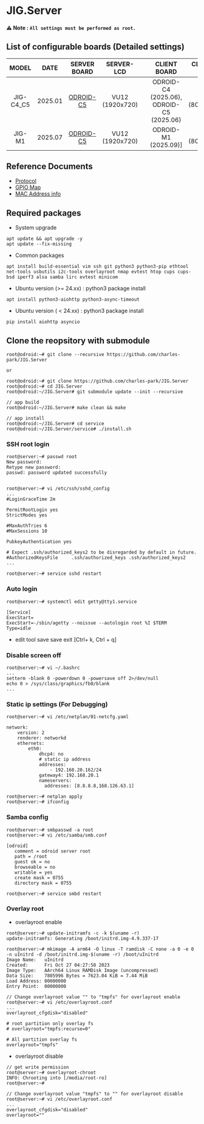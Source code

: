 # JIG.Server
#### ⚠️ **Note : `All settings must be performed as root.`**
## List of configurable boards (Detailed settings)
| MODEL     | DATE    | SERVER BOARD                         | SERVER-LCD      |   | CLIENT BOARD                              | CLIENT-LCD    | 
|:---------:|:-------:|:------------------------------------:|:---------------:|:-:|:-----------------------------------------:|:-------------:|
| JIG-C4_C5 | 2025.01 | [ODROID-C5](docs/server.c4_c5.md)    | VU12 (1920x720) |   | ODROID-C4 (2025.06), ODROID-C5 (2025.06)  | VU5 (800x480) |
| JIG-M1    | 2025.07 | [ODROID-C5](docs/server.m1.md)       | VU12 (1920x720) |   | ODROID-M1 (2025.09)]                      | VU5 (800x480) |

## Reference Documents
* [Protocol](https://docs.google.com/spreadsheets/d/1F-HGwMx3569bgrLBSw_cTt5DpECXvL3MvAWMEkRWaL4/edit?gid=0#gid=0)
* [GPIO Map](https://docs.google.com/spreadsheets/d/18cRWfgj9xmlr1JQb91fNN7SQxrBZxkHoxOEJN6Yy4SI/edit?gid=0#gid=0)
* [MAC Address info](https://docs.google.com/spreadsheets/d/1vIC5tHQ0rEVEjXHcP8fZPeVYMpLD3hWRf8UIYwtjrpw/edit?gid=0#gid=0)

## Required packages
  * System upgrade
```
apt update && apt upgrade -y
apt update --fix-missing
```
  * Common packages
```
apt install build-essential vim ssh git python3 python3-pip ethtool net-tools usbutils i2c-tools overlayroot nmap evtest htop cups cups-bsd iperf3 alsa samba lirc evtest minicom
```
  
  * Ubuntu version (>= 24.xx) : python3 package install
```
apt install python3-aiohttp python3-async-timeout
```

  * Ubuntu version ( < 24.xx) : python3 package install
```
pip install aiohttp asyncio
```

## Clone the reopsitory with submodule
```
root@odroid:~# git clone --recursive https://github.com/charles-park/JIG.Server

or

root@odroid:~# git clone https://github.com/charles-park/JIG.Server
root@odroid:~# cd JIG.Server
root@odroid:~/JIG.Server# git submodule update --init --recursive

// app build
root@odroid:~/JIG.Server# make clean && make

// app install
root@odroid:~/JIG.Server# cd service
root@odroid:~/JIG.Server/service# ./install.sh

```

### SSH root login
```
root@server:~# passwd root
New password: 
Retype new password: 
passwd: password updated successfully


root@server:~# vi /etc/ssh/sshd_config
...
#LoginGraceTime 2m

PermitRootLogin yes
StrictModes yes

#MaxAuthTries 6
#MaxSessions 10

PubkeyAuthentication yes

# Expect .ssh/authorized_keys2 to be disregarded by default in future.
#AuthorizedKeysFile     .ssh/authorized_keys .ssh/authorized_keys2
...

root@server:~# service sshd restart
```

### Auto login
```
root@server:~# systemctl edit getty@tty1.service
```
```
[Service]
ExecStart=
ExecStart=-/sbin/agetty --noissue --autologin root %I $TERM
Type=idle
```
* edit tool save
  save exit [Ctrl+ k, Ctrl + q]

### Disable screen off
```
root@server:~# vi ~/.bashrc
...
setterm -blank 0 -powerdown 0 -powersave off 2>/dev/null
echo 0 > /sys/class/graphics/fb0/blank
...
```

### Static ip settings (For Debugging)
```
root@server:~# vi /etc/netplan/01-netcfg.yaml
```
```
network:
    version: 2
    renderer: networkd
    ethernets:
        eth0:
            dhcp4: no
            # static ip address
            addresses:
                - 192.168.20.162/24
            gateway4: 192.168.20.1
            nameservers:
              addresses: [8.8.8.8,168.126.63.1]

```
```
root@server:~# netplan apply
root@server:~# ifconfig
```

### Samba config
```
root@server:~# smbpasswd -a root
root@server:~# vi /etc/samba/smb.conf
```
```
[odroid]
   comment = odroid server root
   path = /root
   guest ok = no
   browseable = no
   writable = yes
   create mask = 0755
   directory mask = 0755
```
```
root@server:~# service smbd restart
```

### Overlay root
* overlayroot enable
```
root@server:~# update-initramfs -c -k $(uname -r)
update-initramfs: Generating /boot/initrd.img-4.9.337-17

root@server:~# mkimage -A arm64 -O linux -T ramdisk -C none -a 0 -e 0 -n uInitrd -d /boot/initrd.img-$(uname -r) /boot/uInitrd 
Image Name:   uInitrd
Created:      Fri Oct 27 04:27:58 2023
Image Type:   AArch64 Linux RAMDisk Image (uncompressed)
Data Size:    7805996 Bytes = 7623.04 KiB = 7.44 MiB
Load Address: 00000000
Entry Point:  00000000

// Change overlayroot value "" to "tmpfs" for overlayroot enable
root@server:~# vi /etc/overlayroot.conf
...
overlayroot_cfgdisk="disabled"

# root partition only overlay fs
# overlayroot="tmpfs:recurse=0"

# All partition overlay fs
overlayroot="tmpfs"
```
* overlayroot disable
```
// get write permission
root@server:~# overlayroot-chroot 
INFO: Chrooting into [/media/root-ro]
root@server:~# 

// Change overlayroot value "tmpfs" to "" for overlayroot disable
root@server:~# vi /etc/overlayroot.conf
...
overlayroot_cfgdisk="disabled"
overlayroot=""
```
